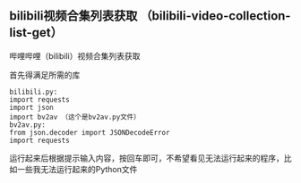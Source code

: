 ## bilibili视频合集列表获取 （bilibili-video-collection-list-get）
哔哩哔哩（bilibili）视频合集列表获取

首先得满足所需的库

```
bilibili.py:
import requests
import json
import bv2av （这个是bv2av.py文件）
bv2av.py:
from json.decoder import JSONDecodeError
import requests
```
运行起来后根据提示输入内容，按回车即可，不希望看见无法运行起来的程序，比如一些我无法运行起来的Python文件
